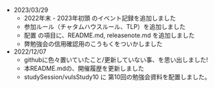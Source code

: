 - 2023/03/29
  - 2022年末 - 2023年初頭 のイベント記録を追加しました
  - 参加ルール（チャタムハウスルール、TLP）を追加しました
  - 配置 の項目に、README.md, releasenote.md を追加しました
  - 弊勉強会の信用確認用のこうもくをついかしました
- 2022/12/07
  - githubに色々置いていたこと/更新していない事、を思い出しました!
  - 本README.mdの、開催履歴を更新しました
  - studySession/vulsStudy10 に 第10回の勉強会資料を配置しました。